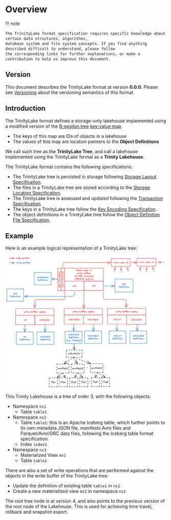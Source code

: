 # Overview

!!! note

    The TrinityLake format specification requires specific knowledge about certain data structures, algorithms, 
    database system and file system concepts. If you find anything described difficult to understand, please follow 
    the corresponding links for further explanations, or make a contribution to help us improve this document.

## Version

This document describes the TrinityLake format at version **0.0.0**. 
Please see [Versioning](./versioning.md) about the versioning semantics of this format.

## Introduction

The TrinityLake format defines a storage-only lakehouse 
implemented using a modified version of the [B-epsilon tree](tree/b-epsilon-tree.md) [key-value map](tree/search-tree-map.md).

- The keys of this map are IDs of objects in a lakehouse
- The values of this map are location pointers to the **Object Definitions** 

We call such tree as the **TrinityLake Tree**, 
and call a lakehouse implemented using the TrinityLake format as a **Trinity Lakehouse**.

The TrinityLake format contains the following specifications:

- The TrinityLake tree is persisted in storage following [Storage Layout Specification](./storage-layout).
- The files in a TrinityLake tree are stored according to the [Storage Location Specification](./storage-location).
- The TrinityLake tree is assessed and updated following the [Transaction Specification](./storage-transaction).
- The keys in a TrinityLake tree follow the [Key Encoding Specification](./key-encoding.md).
- The object definitions in a TrinityLake tree follow the [Object Definition File Specification](./object-definition-file.md).

## Example

Here is an example logical representation of a TrinityLake tree:

![Overview](overview-example-logical.png)

This Trinity Lakehouse is a tree of order 3, with the following objects:

- Namespace `ns1`
    - Table `table1`
- Namespace `ns2`
    - Table `table1`: this is an Apache Iceberg table, which further points to its own metadata JSON file,
      manifests Avro files and Parquet/Avro/ORC data files, following the Iceberg table format specification.
    - Index `index1`
- Namespace `ns3`
    - Materialized View `mv1`
    - Table `table1`

There are also a set of write operations that are performed against the objects in the write buffer of the TrinityLake tree:

- Update the definition of existing table `table1` in `ns1`
- Create a new materialized view `mv2` in namespace `ns2`

The root tree node is at version 4, and also points to the previous version of the root node of the Lakehouse.
This is used for achieving time travel, rollback and snapshot export.
